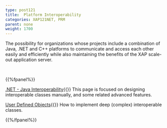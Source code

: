 ```yaml
---
type: post121
title:  Platform Interoperability
categories: XAP121NET, PRM
parent: none
weight: 1700
---
```




The possibility for organizations whose projects include a combination of Java, .NET and C++ platforms to communicate and access each other easily and efficiently while also maintaining the benefits of the XAP scale-out application server.




<br>

{{%fpanel%}}

[.NET - Java Interoperability](./dotnet-java-interoperability.html){{<wbr>}}
This page is focused on designing interoperable classes manually, and some related advanced features.

[User Defined Objects](./interoperability-of-user-defined-objects.html){{<wbr>}}
How to implement deep (complex) interoperable classes.

{{%/fpanel%}}
